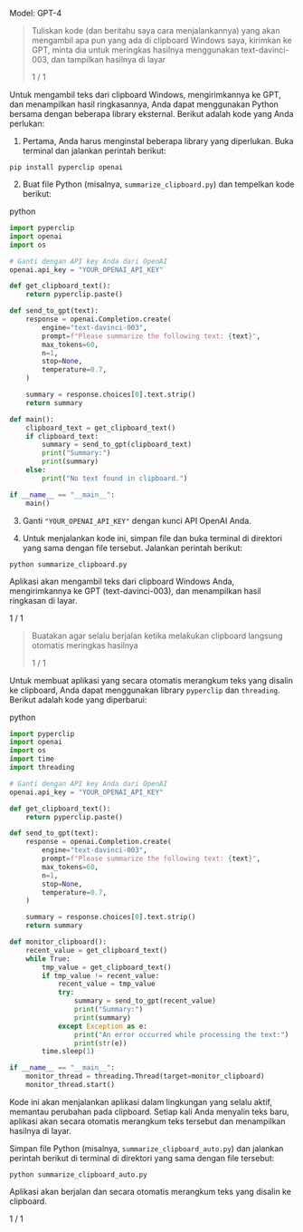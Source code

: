 Model: GPT-4

> Tuliskan kode (dan beritahu saya cara menjalankannya) yang akan mengambil apa pun yang ada di clipboard Windows saya, kirimkan ke GPT, minta dia untuk meringkas hasilnya menggunakan text-davinci-003, dan tampilkan hasilnya di layar
> 
> 1 / 1

Untuk mengambil teks dari clipboard Windows, mengirimkannya ke GPT, dan menampilkan hasil ringkasannya, Anda dapat menggunakan Python bersama dengan beberapa library eksternal. Berikut adalah kode yang Anda perlukan:

1.  Pertama, Anda harus menginstal beberapa library yang diperlukan. Buka terminal dan jalankan perintah berikut:

`pip install pyperclip openai`

2.  Buat file Python (misalnya, `summarize_clipboard.py`) dan tempelkan kode berikut:

python

```python
import pyperclip
import openai
import os

# Ganti dengan API key Anda dari OpenAI
openai.api_key = "YOUR_OPENAI_API_KEY"

def get_clipboard_text():
    return pyperclip.paste()

def send_to_gpt(text):
    response = openai.Completion.create(
        engine="text-davinci-003",
        prompt=f"Please summarize the following text: {text}",
        max_tokens=60,
        n=1,
        stop=None,
        temperature=0.7,
    )

    summary = response.choices[0].text.strip()
    return summary

def main():
    clipboard_text = get_clipboard_text()
    if clipboard_text:
        summary = send_to_gpt(clipboard_text)
        print("Summary:")
        print(summary)
    else:
        print("No text found in clipboard.")

if __name__ == "__main__":
    main()
```

3.  Ganti `"YOUR_OPENAI_API_KEY"` dengan kunci API OpenAI Anda.
    
4.  Untuk menjalankan kode ini, simpan file dan buka terminal di direktori yang sama dengan file tersebut. Jalankan perintah berikut:
    

`python summarize_clipboard.py`

Aplikasi akan mengambil teks dari clipboard Windows Anda, mengirimkannya ke GPT (text-davinci-003), dan menampilkan hasil ringkasan di layar.

1 / 1

> Buatakan agar selalu berjalan ketika melakukan clipboard langsung otomatis meringkas hasilnya
> 
> 1 / 1

Untuk membuat aplikasi yang secara otomatis merangkum teks yang disalin ke clipboard, Anda dapat menggunakan library `pyperclip` dan `threading`. Berikut adalah kode yang diperbarui:

python

```python
import pyperclip
import openai
import os
import time
import threading

# Ganti dengan API key Anda dari OpenAI
openai.api_key = "YOUR_OPENAI_API_KEY"

def get_clipboard_text():
    return pyperclip.paste()

def send_to_gpt(text):
    response = openai.Completion.create(
        engine="text-davinci-003",
        prompt=f"Please summarize the following text: {text}",
        max_tokens=60,
        n=1,
        stop=None,
        temperature=0.7,
    )

    summary = response.choices[0].text.strip()
    return summary

def monitor_clipboard():
    recent_value = get_clipboard_text()
    while True:
        tmp_value = get_clipboard_text()
        if tmp_value != recent_value:
            recent_value = tmp_value
            try:
                summary = send_to_gpt(recent_value)
                print("Summary:")
                print(summary)
            except Exception as e:
                print("An error occurred while processing the text:")
                print(str(e))
        time.sleep(1)

if __name__ == "__main__":
    monitor_thread = threading.Thread(target=monitor_clipboard)
    monitor_thread.start()
```

Kode ini akan menjalankan aplikasi dalam lingkungan yang selalu aktif, memantau perubahan pada clipboard. Setiap kali Anda menyalin teks baru, aplikasi akan secara otomatis merangkum teks tersebut dan menampilkan hasilnya di layar.

Simpan file Python (misalnya, `summarize_clipboard_auto.py`) dan jalankan perintah berikut di terminal di direktori yang sama dengan file tersebut:

`python summarize_clipboard_auto.py`

Aplikasi akan berjalan dan secara otomatis merangkum teks yang disalin ke clipboard.

1 / 1